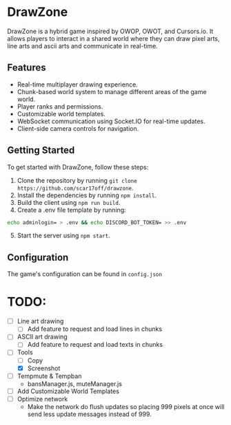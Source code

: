 # DrawZone

DrawZone is a hybrid game inspired by OWOP, OWOT, and Cursors.io. It allows players to interact in a shared world where they can draw pixel arts, line arts and ascii arts and communicate in real-time.

## Features

- Real-time multiplayer drawing experience.
- Chunk-based world system to manage different areas of the game world.
- Player ranks and permissions.
- Customizable world templates.
- WebSocket communication using Socket.IO for real-time updates.
- Client-side camera controls for navigation.

## Getting Started

To get started with DrawZone, follow these steps:

1. Clone the repository by running `git clone https://github.com/scar17off/drawzone`.
2. Install the dependencies by running `npm install`.
3. Build the client using `npm run build`.
4. Create a .env file template by running:
```bash
echo adminlogin= > .env && echo DISCORD_BOT_TOKEN= >> .env
```
5. Start the server using `npm start`.

## Configuration

The game's configuration can be found in `config.json`

# TODO:
- [ ] Line art drawing
  - [ ] Add feature to request and load lines in chunks
- [ ] ASCII art drawing
  - [ ] Add feature to request and load texts in chunks
- [ ] Tools
  - [ ] Copy
  - [x] Screenshot
- [ ] Tempmute & Tempban
  - bansManager.js, muteManager.js
- [ ] Add Customizable World Templates
- [ ] Optimize network
  - Make the network do flush updates so placing 999 pixels at once will send less update messages instead of 999.

